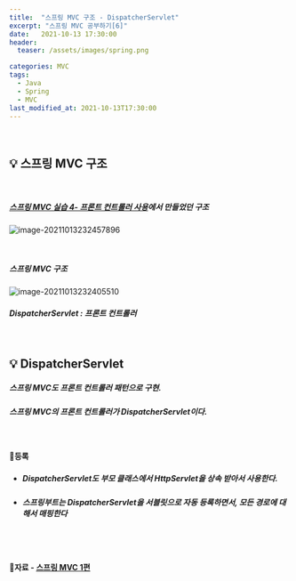 ```yaml
---
title:  "스프링 MVC 구조 - DispatcherServlet"
excerpt: "스프링 MVC 공부하기[6]"
date:   2021-10-13 17:30:00 
header:
  teaser: /assets/images/spring.png

categories: MVC
tags:
  - Java
  - Spring
  - MVC
last_modified_at: 2021-10-13T17:30:00
---
```


<br/>

## 💡 스프링 MVC 구조

<br/>

##### [스프링 MVC 실습 4- 프론트 컨트롤러 사용](https://shindonghun1.github.io/mvc/%EC%8A%A4%ED%94%84%EB%A7%81-MVC-%EC%8B%A4%EC%8A%B5-4/)에서 만들었던 구조

![image-20211013232457896](https://raw.githubusercontent.com/ShinDongHun1/image_repo/main/img/image-20211013232457896.png)

<br/>

##### 스프링 MVC 구조

![image-20211013232405510](https://raw.githubusercontent.com/ShinDongHun1/image_repo/main/img/image-20211013232405510.png)

##### DispatcherServlet : 프론트 컨트롤러

<br/>

## 💡 DispatcherServlet

##### 스프링 MVC도 프론트 컨트롤러 패턴으로 구현.

##### 스프링 MVC의 프론트 컨트롤러가 DispatcherServlet이다.

<br/>

#### 🔎등록

- ##### DispatcherServlet도 부모 클래스에서 HttpServlet을 상속 받아서 사용한다.
- ##### 스프링부트는 DispatcherServlet을 서블릿으로 자동 등록하면서, **모든 경로**에 대해서 매핑한다

<script src="https://gist.github.com/ShinDongHun1/e794ee8c48999af2e59b5da5dd5dea90.js"></script>

<br/>

<br/>

#### 🔎자료 - [스프링 MVC 1편](https://www.inflearn.com/course/%EC%8A%A4%ED%94%84%EB%A7%81-mvc-1/dashboard)

<br/>

